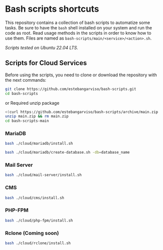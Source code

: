 # Bash scripts shortcuts

This repository contains a collection of bash scripts to automatize some tasks.
Be sure to have the `bash` shell installed on your system and run the code as root.
Read usage methods in the scripts in order to know how to use them.
Files are named as `bash-scripts/main/<service>/<action>.sh`.

_Scripts tested on Ubuntu 22.04 LTS._

## Scripts for Cloud Services

Before using the scripts, you need to clone or download the repository with the next commands:

```bash
git clone https://github.com/estebangarviso/bash-scripts.git
cd bash-scripts
```

or
Required unzip package

```bash
<(curl https://github.com/estebangarviso/bash-scripts/archive/main.zip || wget https://github.com/estebangarviso/bash-scripts/archive/main.zip)>
unzip main.zip && rm main.zip
cd bash-scripts-main
```

### MariaDB

```bash
bash ./cloud/mariadb/install.sh
```

```bash
bash ./cloud/mariadb/create-database.sh -db=database_name
```

### Mail Server

```bash
bash ./cloud/mail-server/install.sh
```

### CMS

```bash
bash ./cloud/cms/install.sh
```

### PHP-FPM

```bash
bash ./cloud/php-fpm/install.sh
```

### Rclone (Coming soon)

```bash
bash ./cloud/rclone/install.sh
```
